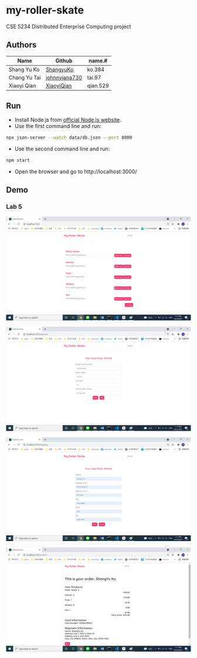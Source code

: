 # my-roller-skate

CSE 5234 Distributed Enterprise Computing project

## Authors

| Name         | Github                                                       | name.#   |
| ------------ | ------------------------------------------------------------ | -------- |
| Shang Yu Ko  | [ShangyuKo](https://github.com/ShangyuKo)                    | ko.384   |
| Chang Yu Tai | [johnnyjana730](https://github.com/johnnyjana730) | tai.97   |
| Xiaoyi Qian  | [XiaoyiQian](https://github.com/XiaoyiQian) | qian.529 |

## Run

- Install Node.js from [official Node.js website](https://nodejs.org/en/).
- Use the first command line and run:

```bash
npx json-server --watch data/db.json --port 8000
```

- Use the second command line and run:

```bash
npm start
```

- Open the browser and go to http://localhost:3000/

## Demo

### Lab 5

![](.\images\Demo-lab5-01.png)

![](.\images\Demo-lab5-02.png)

![](.\images\Demo-lab5-03.png)

![](.\images\Demo-lab5-04.png)
